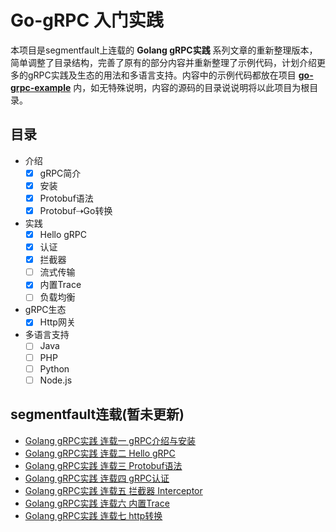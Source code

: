 # Go-gRPC 入门实践

本项目是segmentfault上连载的 **Golang gRPC实践** 系列文章的重新整理版本，简单调整了目录结构，完善了原有的部分内容并重新整理了示例代码，计划介绍更多的gRPC实践及生态的用法和多语言支持。内容中的示例代码都放在项目 **[go-grpc-example](https://github.com/jergoo/go-grpc-example)** 内，如无特殊说明，内容的源码的目录说说明将以此项目为根目录。

## 目录

* 介绍
    * [x] gRPC简介
    * [x] 安装
    * [x] Protobuf语法
    * [x] Protobuf⇢Go转换
* 实践
    * [x] Hello gRPC
    * [x] 认证
    * [x] 拦截器
    * [ ] 流式传输
    * [x] 内置Trace
    * [ ] 负载均衡
* gRPC生态
    * [x] Http网关
* 多语言支持
    * [ ] Java
    * [ ] PHP
    * [ ] Python
    * [ ] Node.js

## segmentfault连载(暂未更新)

* [Golang gRPC实践 连载一 gRPC介绍与安装](https://segmentfault.com/a/1190000007880647)
* [Golang gRPC实践 连载二 Hello gRPC](https://segmentfault.com/a/1190000007909829)
* [Golang gRPC实践 连载三 Protobuf语法](https://segmentfault.com/a/1190000007917576)
* [Golang gRPC实践 连载四 gRPC认证](https://segmentfault.com/a/1190000007933303)
* [Golang gRPC实践 连载五 拦截器 Interceptor](https://segmentfault.com/a/1190000007997759)
* [Golang gRPC实践 连载六 内置Trace](https://segmentfault.com/a/1190000008087436)  
* [Golang gRPC实践 连载七 http转换](https://segmentfault.com/a/1190000008106582)
